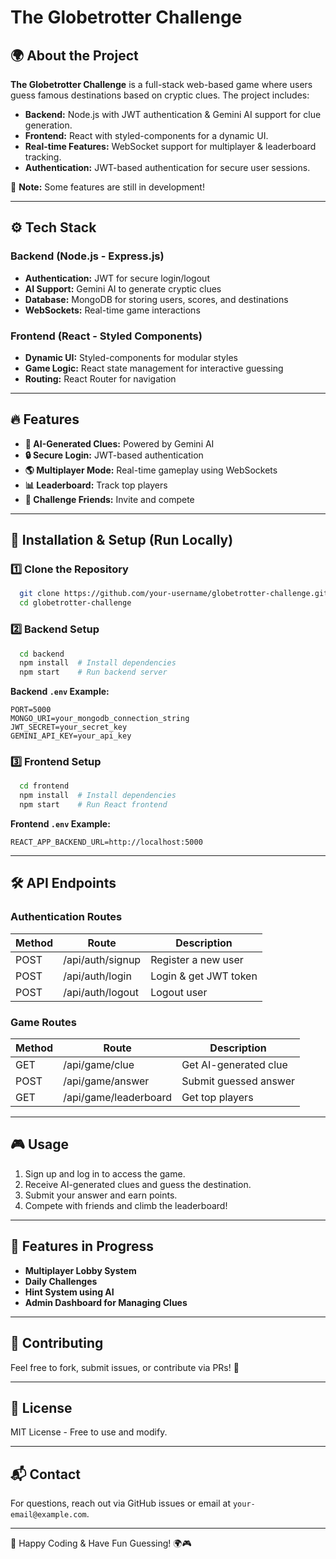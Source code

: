 # The Globetrotter Challenge

## 🌍 About the Project
**The Globetrotter Challenge** is a full-stack web-based game where users guess famous destinations based on cryptic clues. The project includes:
- **Backend:** Node.js with JWT authentication & Gemini AI support for clue generation.
- **Frontend:** React with styled-components for a dynamic UI.
- **Real-time Features:** WebSocket support for multiplayer & leaderboard tracking.
- **Authentication:** JWT-based authentication for secure user sessions.

🚀 **Note:** Some features are still in development!

---

## ⚙️ Tech Stack
### **Backend (Node.js - Express.js)**
- **Authentication:** JWT for secure login/logout
- **AI Support:** Gemini AI to generate cryptic clues
- **Database:** MongoDB for storing users, scores, and destinations
- **WebSockets:** Real-time game interactions

### **Frontend (React - Styled Components)**
- **Dynamic UI:** Styled-components for modular styles
- **Game Logic:** React state management for interactive guessing
- **Routing:** React Router for navigation

---

## 🔥 Features
- **🧠 AI-Generated Clues:** Powered by Gemini AI
- **🔒 Secure Login:** JWT-based authentication
- **🌎 Multiplayer Mode:** Real-time gameplay using WebSockets
- **📊 Leaderboard:** Track top players
- **📍 Challenge Friends:** Invite and compete

---

## 🚀 Installation & Setup (Run Locally)

### **1️⃣ Clone the Repository**
```sh
  git clone https://github.com/your-username/globetrotter-challenge.git
  cd globetrotter-challenge
```

### **2️⃣ Backend Setup**
```sh
  cd backend
  npm install  # Install dependencies
  npm start    # Run backend server
```

**Backend `.env` Example:**
```env
PORT=5000
MONGO_URI=your_mongodb_connection_string
JWT_SECRET=your_secret_key
GEMINI_API_KEY=your_api_key
```

### **3️⃣ Frontend Setup**
```sh
  cd frontend
  npm install  # Install dependencies
  npm start    # Run React frontend
```

**Frontend `.env` Example:**
```env
REACT_APP_BACKEND_URL=http://localhost:5000
```

---

## 🛠️ API Endpoints

### **Authentication Routes**
| Method | Route        | Description        |
|--------|------------|------------------|
| POST   | /api/auth/signup | Register a new user |
| POST   | /api/auth/login  | Login & get JWT token |
| POST   | /api/auth/logout | Logout user |

### **Game Routes**
| Method | Route          | Description             |
|--------|--------------|---------------------|
| GET    | /api/game/clue | Get AI-generated clue |
| POST   | /api/game/answer | Submit guessed answer |
| GET    | /api/game/leaderboard | Get top players |

---

## 🎮 Usage
1. Sign up and log in to access the game.
2. Receive AI-generated clues and guess the destination.
3. Submit your answer and earn points.
4. Compete with friends and climb the leaderboard!

---

## 🚧 Features in Progress
- **Multiplayer Lobby System**
- **Daily Challenges**
- **Hint System using AI**
- **Admin Dashboard for Managing Clues**

---

## 🤝 Contributing
Feel free to fork, submit issues, or contribute via PRs! 🚀

---

## 📜 License
MIT License - Free to use and modify.

---

## 📬 Contact
For questions, reach out via GitHub issues or email at `your-email@example.com`.

---

🚀 Happy Coding & Have Fun Guessing! 🌍🎮

